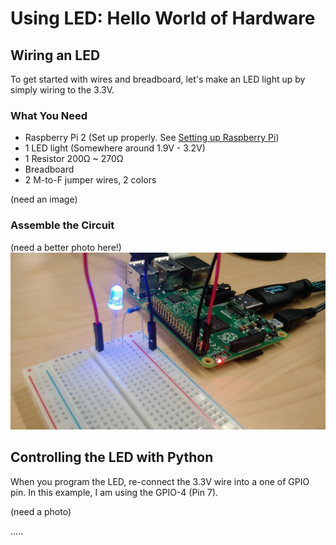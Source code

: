 # Using LED: Hello World of Hardware

## Wiring an LED

To get started with wires and breadboard, let's make an LED light up by simply wiring to the 3.3V.

### What You Need

- Raspberry Pi 2 (Set up properly. See [Setting up Raspberry Pi](../README.md))
- 1 LED light (Somewhere around 1.9V - 3.2V)
- 1 Resistor 200Ω ~ 270Ω
- Breadboard
- 2 M-to-F jumper wires, 2 colors

(need an image)

### Assemble the Circuit

(need a better photo here!)
![image](../../images/LED/led-simple.jpg)



## Controlling the LED with Python

When you program the LED, re-connect the 3.3V wire into a one of GPIO pin. In this example,
I am using the GPIO-4 (Pin 7).


(need a photo)

.....

